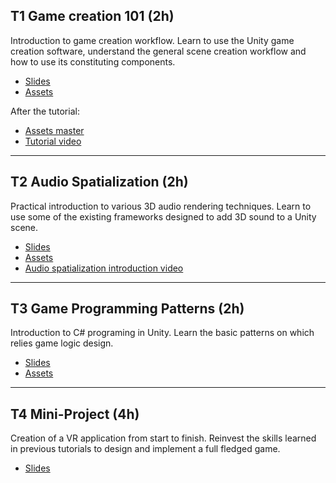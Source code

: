 ## T1 Game creation 101 (2h)

Introduction to game creation workflow.
Learn to use the Unity game creation software, understand the general scene creation workflow and how to use its constituting components.

- [Slides](https://rasputin-cloud.ircam.fr/index.php/s/WdM9PBiX3cqx2Rb)
- [Assets](https://rasputin-cloud.ircam.fr/index.php/s/ir7YA4pxgF6Se6x)


After the tutorial:

- [Assets master](https://rasputin-cloud.ircam.fr/index.php/s/NXtagBipqRq3Daj)
- [Tutorial video](https://rasputin-cloud.ircam.fr/index.php/s/Z6AF3NceqycesRk)


* * *

## T2 Audio Spatialization (2h)

Practical introduction to various 3D audio rendering techniques. Learn to use some of the existing frameworks designed to add 3D sound to a Unity scene.

- [Slides](https://rasputin-cloud.ircam.fr/index.php/s/HcZcBYm7jsWzC9T)
- [Assets](https://rasputin-cloud.ircam.fr/index.php/s/4ZMnTHm4ZMXwwb7)
- [Audio spatialization introduction video](https://rasputin-cloud.ircam.fr/index.php/s/H3kGa4bP49WbmoN)

<!--
After the tutorial:

- [Assets master](https://rasputin-cloud.ircam.fr/index.php/s/fSmCqeCZjEibaLQ)
- [Tutorial video](https://rasputin-cloud.ircam.fr/index.php/s/tbqwsmttpqSg7qj)
-->

* * *

## T3 Game Programming Patterns (2h)

Introduction to C# programing in Unity. Learn the basic patterns on which relies game logic design.

- [Slides](https://rasputin-cloud.ircam.fr/index.php/s/fXtCyaSaTy8oRmK)
- [Assets](https://rasputin-cloud.ircam.fr/index.php/s/sKxpNDQ7GqPiN8y)

<!--
After the tutorial:

- [Assets master](https://rasputin-cloud.ircam.fr/index.php/s/e5MwJnzMQMQjRaD)
- [Tutorial video](https://rasputin-cloud.ircam.fr/index.php/s/tCTjT2Rns4WfQnL)
-->

* * *

## T4 Mini-Project (4h)

Creation of a VR application from start to finish. Reinvest the skills learned in previous tutorials to design and implement a full fledged game.

- [Slides](https://rasputin-cloud.ircam.fr/index.php/s/bC4D89mQSNQwFSY)

<!--
After the tutorial:

- [Tutorial video 1/2](https://rasputin-cloud.ircam.fr/index.php/s/N5Z6i34g7C43ee8)
- [Tutorial video 2/2](https://rasputin-cloud.ircam.fr/index.php/s/8ai27taLCNeELow)
-->


<!-- # TP3 Interactions in VR/AR (2h) -->
<!-- # TP5 Port of an application to VR (2h) -->
